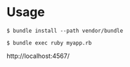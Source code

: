 # Usage
```
$ bundle install --path vendor/bundle

$ bundle exec ruby myapp.rb
```
http://localhost:4567/
